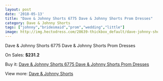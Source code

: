 ```yaml
---
layout: post
date: '2018-05-13'
title: "Dave & Johnny Shorts 6775 Dave & Johnny Shorts Prom Dresses"
category: Dave & Johnny Shorts
tags: ["johnny","bridesmaid","prom","wedding","little"]
image: http://img.hectodress.com/28639-thickbox_default/dave-johnny-shorts-6775-dave-johnny-shorts-prom-dresses.jpg
---
```

Dave & Johnny Shorts 6775 Dave & Johnny Shorts Prom Dresses

On Sales: **$231.2**
<a href="https://www.hectodress.com/dave-johnny-shorts/13357-dave-johnny-shorts-6775-dave-johnny-shorts-prom-dresses.html"><amp-img layout="responsive" width="600" height="600" src="//img.hectodress.com/28639-thickbox_default/dave-johnny-shorts-6775-dave-johnny-shorts-prom-dresses.jpg" alt="Dave & Johnny Shorts 6775 Dave & Johnny Shorts Prom Dresses 0" /></a>
<a href="https://www.hectodress.com/dave-johnny-shorts/13357-dave-johnny-shorts-6775-dave-johnny-shorts-prom-dresses.html"><amp-img layout="responsive" width="600" height="600" src="//img.hectodress.com/28640-thickbox_default/dave-johnny-shorts-6775-dave-johnny-shorts-prom-dresses.jpg" alt="Dave & Johnny Shorts 6775 Dave & Johnny Shorts Prom Dresses 1" /></a>

Buy it: [Dave & Johnny Shorts 6775 Dave & Johnny Shorts Prom Dresses](https://www.hectodress.com/dave-johnny-shorts/13357-dave-johnny-shorts-6775-dave-johnny-shorts-prom-dresses.html "Dave & Johnny Shorts 6775 Dave & Johnny Shorts Prom Dresses")

View more: [Dave & Johnny Shorts](https://www.hectodress.com/214-dave-johnny-shorts "Dave & Johnny Shorts")